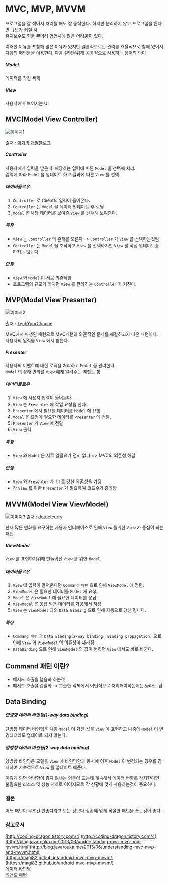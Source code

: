 # MVC, MVP, MVVM
프로그램을 잘 섞어서 처리를 해도 잘 동작한다. 하지만 분리하지 않고 프로그램을 짠다면 규모가 커질 시  
유지보수도 힘들 뿐더러 협업시에 많은 어려움이 있다.  

이러한 이유를 포함해 많은 이유가 있지만 결론적으로는 관리를 효율적으로 함에 있어서 다음의 패턴들을 이용한다.
다음 설명을위해 공통적으로 사용하는 용어의 의미

##### Model
데이터를 가진 객체
##### View
사용자에게 보여지는 UI

## MVC(Model View Controller)
![이미지1](https://magi82.github.io/images/2017-2-24-android-mvc-mvp-mvvm/mvc.png)

출처 : [마기의 개발블로그](https://magi82.github.io/android-mvc-mvp-mvvm/)

##### Controller
사용자에게 입력을 받은 후 해당하는 입력에 따른 `Model` 을 선택해 처리.  
입력에 따라 `Model` 을 업데이트 하고 결과에 따른 `View` 를 선택

##### 데이터플로우
1. `Controller` 로 Client의 입력이 들어온다.
2. `Controller` 는 `Model` 을 데이터 업데이트 후 로딩
3. `Model` 은 해당 데이터를 보여줄 `View` 를 선택해 보여준다.

##### 특징
* `View` 는 `Controller` 의 존재를 모른다 -> `Controller` 가 `View` 를 선택하는것임
* `Controller` 는 `Model` 을 조작하고 `View` 를 선택하지만 `View` 를 직접 업데이트를 하지는 않는다.

##### 단점
* `View` 와 `Model` 이 서로 의존적임
* 프로그램의 규모가 커지면 `View` 를 관리하는 `Controller` 가 커진다.


## MVP(Model View Presenter)
![이미지2](http://startandroid.ru/images/stories/blog/493/x010.png.pagespeed.ic.QC26kF2Y20.png)

출처 : [TechYourChacne](https://www.techyourchance.com/mvp-mvc-android-1/)

MVC에서 파생된 패턴으로 MVC패턴의 의존적인 문제를 해결하고자 나온 패턴이다.  
사용자의 입력을 `View` 에서 받는다.

##### Presenter
사용자의 이벤트에 대한 로직을 처리하고 `Model` 을 관리한다.  
`Model` 의 상태 변화를 `View` 에게 알려주는 역할도 함

##### 데이터플로우
1. `View` 에 사용자 입력이 들어온다.
2. `View` 는 `Presenter` 에 작업 요청을 한다.
3. `Presenter` 에서 필요한 데이터를 `Model` 에 요청.
4. `Model` 은 요청에 필요한 데이터를 `Presenter` 에 전달.
5. `Presenter` 가 `View` 에 전달
6. `View` 출력

##### 특징
* `View` 와 `Model` 은 서로 알필요가 전혀 없다 => MVC의 의존성 해결

##### 단점
* `View` 와 `Presenter` 가 1:1 로 강한 의존성을 가짐
* 각 `View` 를 위한 `Presenter` 가 필요하여 코드수가 증가함

## MVVM(Model View ViewModel)
![이미지3](http://www.dotnetcurry.com/images/xamarin/mvvm/mvvm-schema.png)
출처 : [dotnetcurry](http://www.dotnetcurry.com/xamarin/1382/mvvm-in-xamarin-forms)

현재 많은 변화를 요구하는 사용자 인터페이스로 인해 `View` 를위한 `View` 가 중심이 되는 패턴

##### ViewModel
`View` 를 표현하기위해 만들어진 `View` 를 위한 `Model`.  

##### 데이터플로우
1. `View` 에 입력이 들어온다면 `Command 패턴` 으로 인해 `ViewModel` 에 명령.
2. `ViewModel` 은 필요한 데이터를 `Model` 에 요청.
3. `Model` 은 `ViewModel` 에 필요한 데이터를 응답.
4. `ViewModel` 은 응답 받은 데이터를 가공해서 저장.
5. `View` 는 `ViewModel` 과의 `Data Binding` 으로 인해 자동으로 갱신 됩니다.

##### 특징
* `Command 패턴` 과 `Data Binding(2-way binding, Binding propagation)` 으로 인해 `View` 와 `ViewModel` 의 의존성이 사라짐
* `DataBinding` 으로 인해 `ViewModel` 의 값이 변하면 `View` 에서도 바로 바뀐다.

## Command 패턴 이란?
* 메서드 호출을 캡슐화 하는것
* 메서드 호출을 캡슐화 -> 호출한 객체에서 어떤식으로 처리해야하는지는 몰라도 됨.

## Data Binding
##### 단방향 데이터 바인딩(1-way data binding)
단방향 데이터 바인딩은 처음 `Model` 이 가진 값을 `View` 에 표현하고 나중에 `Model` 이 변경되더라도 업데이트 되지 않는다.
##### 양방향 데이터 바인딩(2-way data binding)
양방향 바인딩은 모델을 `View` 에 바인딩함과 동시에 이후 `Model` 이 변경되는 경우를 감지하여 지속적으로 `View` 를 업데이트 해준다.

이렇게 되면 양방향이 좋지 않냐는 의문이 드는데 계속해서 데이터 변화를 감지한다면  
불필요한 리소스 및 성능 저하로 이어지므로 각 상황에 맞게 사용하는것이 중요하다.

### 결론
어느 패턴이 무조건 안좋다라고 보는 것보다 상황에 맞게 적절한 패턴을 쓰는것이 좋다.

### 참고문서
[http://coding-dragon.tistory.com/4](http://coding-dragon.tistory.com/4)  
[http://blog.javarouka.me/2013/06/understanding-mvc-mvp-and-mvvm.html](http://blog.javarouka.me/2013/06/understanding-mvc-mvp-and-mvvm.html)  
[https://magi82.github.io/android-mvc-mvp-mvvm/](https://magi82.github.io/android-mvc-mvp-mvvm/)  
[데이터 바인딩](https://webisfree.com/2017-01-25/angularjs-one-way-two-way-%EB%B0%94%EC%9D%B8%EB%94%A9-%EC%95%8C%EC%95%84%EB%B3%B4%EA%B8%B0)  
[커맨드 패턴](http://moonshoo.tistory.com/5)
